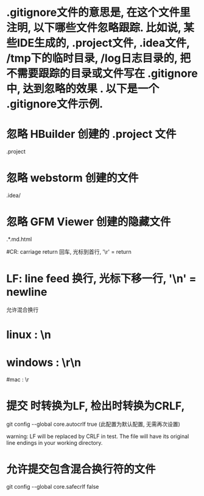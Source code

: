 .gitignore文件的意思是, 在这个文件里注明, 以下哪些文件忽略跟踪.
比如说, 某些IDE生成的, .project文件, .idea文件, /tmp下的临时目录, /log日志目录的, 把不需要跟踪的目录或文件写在 .gitignore中, 达到忽略的效果 . 以下是一个 .gitignore文件示例.
=====================================
# 忽略 HBuilder 创建的 .project 文件
.project

# 忽略 webstorm 创建的文件
.idea/

# 忽略 GFM Viewer 创建的隐藏文件
.*.md.html

#CR: carriage return 回车, 光标到首行, '\r' = return 
# LF: line feed 换行, 光标下移一行, '\n' = newline
允许混合换行
# linux : \n
# windows : \r\n
#mac : \r

# 提交 时转换为LF, 检出时转换为CRLF, 
git config --global core.autocrlf true (此配置为默认配置, 无需再次设置)

warning: LF will be replaced by CRLF in test.
The file will have its original line endings in your working directory.

# 允许提交包含混合换行符的文件
git config --global core.safecrlf false

